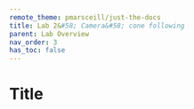 ```yaml
---
remote_theme: pmarsceill/just-the-docs
title: Lab 2&#58; Camera&#58; cone following
parent: Lab Overview
nav_order: 3
has_toc: false
---
```



# Title
